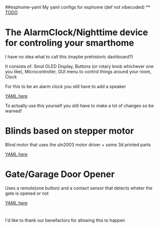 ##esphome-yaml
My yaml configs for esphome (def not vibecoded)
** [TODO](https://github.com/michauMiau/esphome-yaml/blob/ca624ee7792400c6b089adcec9874378aeb38857/OLED.yaml)
# The AlarmClock/Nighttime device for controling your smarthome

I have no idea what to call this (maybe prehistoric dashboard?)

It consists of: Smol OLED Display, Buttons (or rotary knob whichever one you like), Microcontroller, GUI menu to control things around your room, Clock 

For this to be an alarm clock you still have to add a speaker

[YAML here](https://github.com/michauMiau/esphome-yaml/blob/ca624ee7792400c6b089adcec9874378aeb38857/OLED.yaml)

To actually use this yourself you still have to make a lot of changes so be warned!

# Blinds based on stepper motor

Blind motor that uses the uln2003 motor driver + some 3d printed parts

[YAML here](https://github.com/michauMiau/esphome-yaml/blob/3c15e16260f9a75fdfcdec9790d7b81a3392a57f/blinds.yaml)

# Gate/Garage Door Opener 
Uses a remote(one button) and a contact sensor that detects wheter the gate is opened or not

[YAML here](https://github.com/michauMiau/esphome-yaml/blob/d5dfe3b3843629f59e7c62d79e5335c259569c4e/gate.yaml)

#
I'd like to thank our benefactors for allowing this to happen
